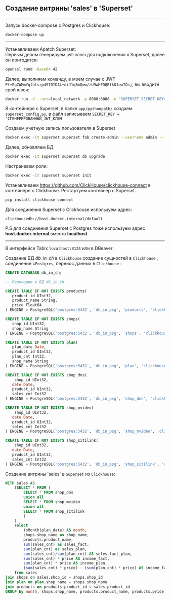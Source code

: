 ## Создание витрины 'sales' в 'Superset'
***
Запуск docker-compose с Postgres и Clickhouse:
```bash
docker-compose up
```  
***
Устанавливаем Apatch Superset:  
Первым делом генерируем jwt-ключ для подключения к Superset, далее он пригодится:
```bash
openssl rand -base64 42
```
Далее, выполняем команду, в моем случае с JWT `Pt+PgZWMmYqfhlszp497GYDAL+diJ1q8mQmw/zU9wHFOQRfkU1owTOsj`, вы вводите свой ключ:
```bash
docker run -d --net=local_network -p 8080:8088 -e "SUPERSET_SECRET_KEY=Pt+PgZWMmYqfhlszp497GYDAL+diJ1q8mQmw/zU9wHFOQRfkU1owTOsj" --name superset apache/superset
```
В контейнере с Superset, в папке `app/pythonpath/` создаем `superset_config.py`, в файл записываем `SECRET_KEY = 'СГЕНЕРИРОВАННЫЙ_JWT_КЛЮЧ'`   

Создаем учетную запись пользователя в Superset
```bash
docker exec -it superset superset fab create-admin --username admin --firstname Superset --lastname Admin --email admin@superset.com --password admin
```  
Далее, обновляем БД 
```bash
docker exec -it superset superset db upgrade
```
Настраиваем роли:
```bash
docker exec -it superset superset init
```  
Устанавливаем https://github.com/ClickHouse/clickhouse-connect в контейнере с Clickhouse. Рестартуем контейнер с Superset. 
```bash
pip install clickhouse-connect
```

Для соединения Superset с Clickhouse  используем адрес:
```clickhouse
clickhousedb://host.docker.internal/default
```
P.S для соединения Superset с Postgres тоже используем адрес **host.docker.internal** вместо **localhost**
***
 

В интерфейсе Tabix `localhost:8124` или в DBeaver: 


Создание БД *db_in_ch* в `Clickhouse` создание сущностей в `Clickhouse` , соединение с`Postgres`, перенос данных в `Clickhouse` :

```sql
CREATE DATABASE db_in_ch;

-- Переходии в БД db_in_ch

CREATE TABLE IF NOT EXISTS products(
   product_id UInt32,
   product_name String,
   price Float64
) ENGINE = PostgreSQL('postgres:5432', 'db_in_psg', 'products', 'clickhouse_user', 'click');

CREATE TABLE IF NOT EXISTS shops(
   shop_id UInt32,
   shop_name String
) ENGINE = PostgreSQL('postgres:5432', 'db_in_psg', 'shops', 'clickhouse_user', 'click');

CREATE TABLE IF NOT EXISTS plan(
   plan_date Date,
   product_id UInt32,
   plan_cnt Int32,
   shop_name String
) ENGINE = PostgreSQL('postgres:5432', 'db_in_psg', 'plan', 'clickhouse_user', 'click');

CREATE TABLE IF NOT EXISTS shop_dns(
	shop_id UInt32,
   date Date,
   product_id UInt32,
   sales_cnt Int32
) ENGINE = PostgreSQL('postgres:5432', 'db_in_psg', 'shop_dns', 'clickhouse_user', 'click');

CREATE TABLE IF NOT EXISTS shop_mvideo(
	shop_id UInt32,
   date Date,
   product_id UInt32,
   sales_cnt Int32
) ENGINE = PostgreSQL('postgres:5432', 'db_in_psg', 'shop_mvideo', 'clickhouse_user', 'click');

CREATE TABLE IF NOT EXISTS shop_sitilink(
	shop_id UInt32,
   date Date,
   product_id UInt32,
   sales_cnt Int32
) ENGINE = PostgreSQL('postgres:5432', 'db_in_psg', 'shop_sitilink', 'clickhouse_user', 'click');
```  



Создание витрины 'sales' в `Superset` из `Clickhouse`:
```sql
WITH sales AS 
	(SELECT * FROM (
		SELECT * FROM shop_dns 
		union all 
		SELECT * FROM shop_mvideo 
		union all 
		SELECT * FROM shop_sitilink
		)
	)
	select
		toMonth(plan_date) AS month,
		shops.shop_name as shop_name,
		products.product_name,
		sum(sales_cnt) as sales_fact,
		sum(plan_cnt) as sales_plan,
		sum(sales_cnt)/sum(plan_cnt) AS seles_fact_plan,
		sum(sales_cnt) * price AS income_fact,
		sum(plan_cnt) * price AS income_plan,
		(sum(sales_cnt) * price) - (sum(plan_cnt) * price) AS income_fact_plan
	from sales
join shops on sales.shop_id = shops.shop_id
join plan on plan.shop_name = shops.shop_name
join products on products.product_id = sales.product_id
GROUP by month, shops.shop_name, products.product_name, products.price
```

